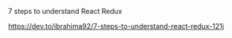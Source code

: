 7 steps to understand React Redux

https://dev.to/ibrahima92/7-steps-to-understand-react-redux-121j
